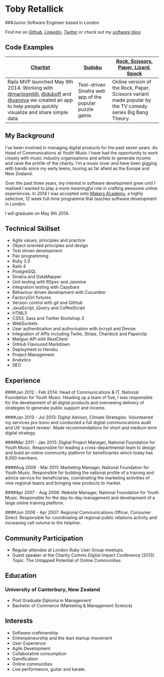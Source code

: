Toby Retallick
==============

###Junior Software Engineer based in London

*Find me on [Github](http://www.github.com/tobyretal), [Linkedin](http://uk.linkedin.com/in/tobyret/), [Twitter](http://www.twitter.com/tobyret) or check out my [software blog](http://digitalmaker.ghost.io).*


Code Examples
-------------

| [Chartist](https://github.com/chartist/chartist)  | [Sudoku](https://github.com/TobyRet/Sudoku-Online-Version)  | [Rock, Scissors, Paper, Lizard, Spock](https://github.com/TobyRet/RockPaperScissorsLizardSpock)  |
|---|---|---|
| Rails MVP launched May 9th 2014. Working with [@mariogintilli](https://github.com/mariogintili), [@duboff](https://github.com/duboff) and [@yanova](https://github.com/yan0va) we created an app to help people quickly visualize and share simple data. | Test-driven Sinatra web app of the popular puzzle game.  | Online version of the Rock, Paper, Scissors variant made popular by the TV comedy series Big Bang Theory. |


My Background
-------------

I've been involved in managing digital products for the past seven years. As Head of Communications at Youth Music I have had the opportunity to work closely with music industry organisations and artists to generate income and raise the profile of the charity. I'm a music lover and have been gigging with bands since my early teens, touring as far afield as the Europe and New Zealand.

Over the past three years, my interest in software development grew until I realised I wanted to play a more *meaningful* role in crafting awesome online experiences. In 2014 I was accepted onto [Makers Academy](http://www.makersacademy.com), a highly selective, 12 week full-time programme that teaches software development in London. 

I will graduate on May 9th 2014. 


Technical Skillset
------------------

  - Agile values, principles and practice
  - Object­ oriented principles and design
  - Test­ driven development
  - Pair programming
  - Ruby 2.0
  - Rails 4
  - PostgreSQL
  - Sinatra and DataMapper
  - Unit testing with RSpec and Jasmine
  - Integration testing with Capybara
  - Behaviour driven development with Cucumber
  - FactoryGirl fixtures 
  - Version control with git and GitHub
  - JavaScript, jQuery and CoffeeScript
  - HTML5
  - CSS3, Sass and Twitter Bootstrap 3
  - WebSockets
  - User authentication and authorisation with bcrypt and Devise
  - Integration of APIs including Twilio, Stripe, Chartkick and Paperclip
  - Mailgun API with RestClient
  - GitHub Flavoured Markdown
  - Deployment to Heroku
  - Project Management
  - Analytics
  - SEO



Experience
----------

####Jan 2012 - Feb 2014: Head of Communications &amp; IT, National Foundation for Youth Music.
Heading up a team of five, I was responsible for the development of all digital products and overseeing delivery of strategies to generate public support and income. 

####Jan 2013 - Jul 2013: Digital Advisor, Climate Strategies.
Volunteered my services pro-bono and conducted a full digital communications audit and UX 'expert review'. Made recommendations for short and medium term digital strategy.
                
####Mar 2011 - Jan 2013: Digital Project Manager, National Foundation for Youth Music.
Responsible for leading a cross-departmental team to design and build an online community platform for beneficiaries which today has 6,000 members.

####Aug 2008 - Mar 2011: Marketing Manager, National Foundation for Youth Music.
Responsible for building the national profile of a training and advice service for beneficiaries, coordinating the marketing activities of nine regional teams and bringing new products to market.

####Apr 2007 - Aug 2008: Website Manager, National Foundation for Youth Music.
Responsible for the day-to-day management and development of a large online training platform.

####Jun 2006 - Apr 2007: Regional Communications Officer, Consumer Direct.
Responsible for coordinating all regional public relations activity and increasing call volume to the helpline.

Community Participation
-----------------------

- Regular attendee at London Ruby User Group meetups.
- Guest speaker at the Charity Comms Digital Impact Conference (2013). Topic: The Untapped Potential of Online Communities.


Education
---------

### University of Canterbury, New Zealand
- Post Graduate Diploma in Management
- Bachelor of Commerce (Marketing & Management Science)


Interests
---------

- Software craftmanship
- Entrenpeneurship and the lean startup movement
- User Experience
- Agile Development
- Collaborative consumption
- Gamification
- Online communities
- Live performance, guitar and karate.

